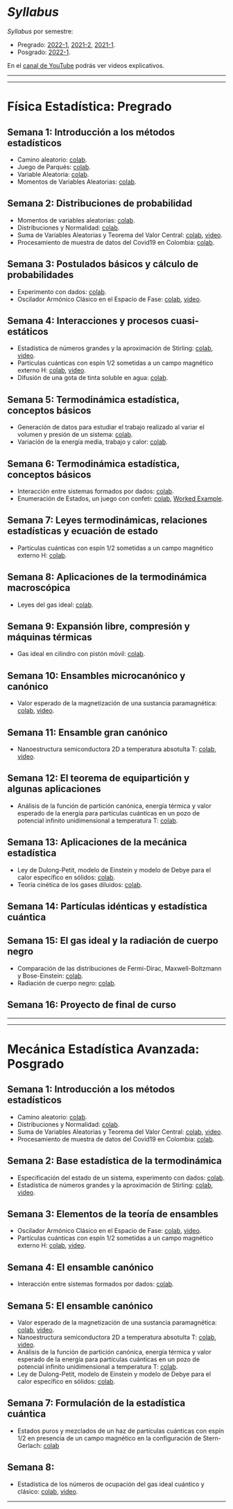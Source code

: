 # *Syllabus*

*Syllabus* por semestre: 
  + Pregrado: [2022-1](https://weekapp.co/#/1qG811ebMG-vYDi3X_3D4Nuh_gsHmX2OBYvXOncvch1s/0), [2021-2](http://weekapp.co/#/1JEstkmNXBMsG8nXCPeKUBhb_Xn0aO9B3Lj6E5vl15SY/0), [2021-1](https://weekapp.co/#/1XOk1eh1BG8-QLBlgyCMYCTp_fbvnhvqCWpXQ8WGV6eE/0).
  + Posgrado: [2022-1](http://weekapp.co/#/1fh3zCDorBNJCBRG2UixJPn9rCzPaFzV_ZJIZF4SA3rw/0).

En el [canal de YouTube](https://www.youtube.com/playlist?list=PLQcmiXk5CJeZAbK1Iw0LnygynpWyNg7_7) podrás ver videos explicativos.

---
---

# Física Estadística: Pregrado
## Semana 1: Introducción a los métodos estadísticos 
+ Camino aleatorio: [colab](https://colab.research.google.com/github/davidalejandromiranda/StatisticalPhysics/blob/master/notebooks/es_CaminoAleatorio.ipynb).
+ Juego de Parqués: [colab](https://colab.research.google.com/github/davidalejandromiranda/StatisticalPhysics/blob/master/notebooks/es_JuegoParques.ipynb).
+ Variable Aleatoria: [colab](https://colab.research.google.com/github/davidalejandromiranda/StatisticalPhysics/blob/master/notebooks/es_VariableAleatoria.ipynb).
+ Momentos de Variables Aleatorias: [colab](https://colab.research.google.com/github/davidalejandromiranda/StatisticalPhysics/blob/master/notebooks/es_MomentoVariablesAleatorias.ipynb).
  
## Semana 2: Distribuciones de probabilidad
+ Momentos de variables aleatorias: [colab](https://colab.research.google.com/github/davidalejandromiranda/StatisticalPhysics/blob/master/notebooks/es_MomentoVariablesAleatorias.ipynb).
+ Distribuciones y Normalidad: [colab](https://colab.research.google.com/github/davidalejandromiranda/StatisticalPhysics/blob/master/notebooks/es_DistribucionesYNormalidad.ipynb).
+ Suma de Variables Aleatorias y Teorema del Valor Central: [colab](https://colab.research.google.com/github/davidalejandromiranda/StatisticalPhysics/blob/master/notebooks/es_SumaVariablesAleatorias.ipynb), [video](https://youtu.be/aEznx6ieqok).
+ Procesamiento de muestra de datos del Covid19 en Colombia: [colab](https://colab.research.google.com/github/davidalejandromiranda/StatisticalPhysics/blob/master/notebooks/es_Muestreo.ipynb).

## Semana 3: Postulados básicos y cálculo de probabilidades
+ Experimento con dados: [colab](https://colab.research.google.com/github/davidalejandromiranda/StatisticalPhysics/blob/master/notebooks/es_DadosExperimento.ipynb).
+ Oscilador Armónico Clásico en el Espacio de Fase: [colab](https://colab.research.google.com/github/davidalejandromiranda/StatisticalPhysics/blob/master/notebooks/es_PenduloSimpleEspacioFase.ipynb), [video](https://youtu.be/BQQGKKNjCfQ).

## Semana 4: Interacciones y procesos cuasi-estáticos
+ Estadística de números grandes y la aproximación de Stirling: [colab](https://colab.research.google.com/github/davidalejandromiranda/StatisticalPhysics/blob/master/notebooks/es_AproximacionStirling.ipynb), [video](https://youtu.be/SZQLFxHGvxs).
+ Partículas cuánticas con espín 1/2 sometidas a un campo magnético externo H: [colab](https://colab.research.google.com/github/davidalejandromiranda/StatisticalPhysics/blob/master/notebooks/es_ParticulasConEspinEnCapoH.ipynb), [video](https://youtu.be/yFWxy3Rlhw0).
+ Difusión de una gota de tinta soluble en agua: [colab](https://colab.research.google.com/github/davidalejandromiranda/StatisticalPhysics/blob/master/notebooks/es_DifusionTintaEnAgua.ipynb).

## Semana 5: Termodinámica estadística, conceptos básicos
+ Generación de datos para estudiar el trabajo realizado al variar el volumen y presión de un sistema: [colab](https://colab.research.google.com/github/davidalejandromiranda/StatisticalPhysics/blob/master/notebooks/es_VariacionPresionVolumenS5.ipynb).
+ Variación de la energía media, trabajo y calor: [colab](https://colab.research.google.com/github/davidalejandromiranda/StatisticalPhysics/blob/master/notebooks/es_GasIdealPresionTemperaturaParticulas.ipynb).

## Semana 6: Termodinámica estadística, conceptos básicos
+ Interacción entre sistemas formados por dados: [colab](https://colab.research.google.com/github/davidalejandromiranda/StatisticalPhysics/blob/master/notebooks/es_InteraccionSistemasDeDados.ipynb).
+ Enumeración de Estados, un juego con confeti: [colab](https://colab.research.google.com/github/davidalejandromiranda/entropy_isolated/blob/master/Simulation.ipynb), [Worked Example](https://drive.google.com/file/d/1TEPpuVCYqyZOpBpt_BgvB9rBpD-NBHVv/view?usp=sharing).

## Semana 7: Leyes termodinámicas, relaciones estadísticas y ecuación de estado
+ Partículas cuánticas con espín 1/2 sometidas a un campo magnético externo H: [colab](https://colab.research.google.com/github/davidalejandromiranda/StatisticalPhysics/blob/master/notebooks/es_ParticulasConEspinEnCapoH_Temperatura.ipynb).

## Semana 8: Aplicaciones de la termodinámica macroscópica
+ Leyes del gas ideal: [colab](https://colab.research.google.com/github/davidalejandromiranda/StatisticalPhysics/blob/master/notebooks/es_GasIdealLeyes.ipynb).

## Semana 9: Expansión libre, compresión y máquinas térmicas
+ Gas ideal en cilindro con pistón móvil: [colab](https://colab.research.google.com/github/davidalejandromiranda/StatisticalPhysics/blob/master/notebooks/es_GasIdealEnCilindroConPiston.ipynb).

## Semana 10: Ensambles microcanónico y canónico
+ Valor esperado de la magnetización de una sustancia paramagnética: [colab](https://colab.research.google.com/github/davidalejandromiranda/StatisticalPhysics/blob/master/notebooks/es_ParticulasConEspinEnCampo_FunParticion.ipynb), [video](https://youtu.be/iJ5rMgt85S4).

## Semana 11: Ensamble gran canónico
+ Nanoestructura semiconductora 2D a temperatura absotulta T: [colab](https://colab.research.google.com/github/davidalejandromiranda/StatisticalPhysics/blob/master/notebooks/es_ElectronEnNanoestructuraTemperatura.ipynb), [video](https://youtu.be/8-38GaFD8C8).

## Semana 12: El teorema de equipartición y algunas aplicaciones
+ Análisis de la función de partición canónica, energía térmica y valor esperado de la energía para partículas cuánticas en un pozo de potencial infinito unidimensional a temperatura T: [colab](https://colab.research.google.com/github/davidalejandromiranda/StatisticalPhysics/blob/master/notebooks/es_ElectronEnNanoestructura_EnergiaTermica.ipynb).

## Semana 13: Aplicaciones de la mecánica estadística

+ Ley de Dulong-Petit, modelo de Einstein y modelo de Debye para el calor específico en sólidos: [colab](https://colab.research.google.com/github/davidalejandromiranda/StatisticalPhysics/blob/master/notebooks/es_CalorEspecificoSolidos.ipynb).
+ Teoría cinética de los gases diluidos: [colab](https://colab.research.google.com/github/davidalejandromiranda/StatisticalPhysics/blob/master/notebooks/es_DistribucionVelocidadesMaxwellBoltzmann.ipynb).

## Semana 14: Partículas idénticas y estadística cuántica

## Semana 15: El gas ideal y la radiación de cuerpo negro

+ Comparación de las distribuciones de Fermi-Dirac, Maxwell-Boltzmann y Bose-Einstein: [colab](https://colab.research.google.com/github/davidalejandromiranda/StatisticalPhysics/blob/master/notebooks/es_DistribucionesFD-MB-BE.ipynb).
+ Radiación de cuerpo negro: [colab](https://colab.research.google.com/github/davidalejandromiranda/StatisticalPhysics/blob/master/notebooks/es_RadiacionCuerpoNegro_PhET.ipynb).

## Semana 16: Proyecto de final de curso

---

--- 

# Mecánica Estadística Avanzada: Posgrado

## Semana 1: Introducción a los métodos estadísticos
+ Camino aleatorio: [colab](https://colab.research.google.com/github/davidalejandromiranda/StatisticalPhysics/blob/master/notebooks/es_CaminoAleatorio.ipynb).
+ Distribuciones y Normalidad: [colab](https://colab.research.google.com/github/davidalejandromiranda/StatisticalPhysics/blob/master/notebooks/es_DistribucionesYNormalidad.ipynb).
+ Suma de Variables Aleatorias y Teorema del Valor Central: [colab](https://colab.research.google.com/github/davidalejandromiranda/StatisticalPhysics/blob/master/notebooks/es_SumaVariablesAleatorias.ipynb), [video](https://youtu.be/aEznx6ieqok).
+ Procesamiento de muestra de datos del Covid19 en Colombia: [colab](https://colab.research.google.com/github/davidalejandromiranda/StatisticalPhysics/blob/master/notebooks/es_Muestreo.ipynb).

## Semana 2: Base estadística de la termodinámica
+ Especificación del estado de un sistema, experimento con dados: [colab](https://colab.research.google.com/github/davidalejandromiranda/StatisticalPhysics/blob/master/notebooks/es_DadosExperimento.ipynb).
+ Estadística de números grandes y la aproximación de Stirling: [colab](https://colab.research.google.com/github/davidalejandromiranda/StatisticalPhysics/blob/master/notebooks/es_AproximacionStirling.ipynb), [video](https://youtu.be/SZQLFxHGvxs).

## Semana 3: Elementos de la teoría de ensambles
+ Oscilador Armónico Clásico en el Espacio de Fase: [colab](https://colab.research.google.com/github/davidalejandromiranda/StatisticalPhysics/blob/master/notebooks/es_PenduloSimpleEspacioFase.ipynb), [video](https://youtu.be/BQQGKKNjCfQ).
+ Partículas cuánticas con espín 1/2 sometidas a un campo magnético externo H: [colab](https://colab.research.google.com/github/davidalejandromiranda/StatisticalPhysics/blob/master/notebooks/es_ParticulasConEspinEnCapoH.ipynb), [video](https://youtu.be/yFWxy3Rlhw0).

## Semana 4: El ensamble canónico
+ Interacción entre sistemas formados por dados: [colab](https://colab.research.google.com/github/davidalejandromiranda/StatisticalPhysics/blob/master/notebooks/es_InteraccionSistemasDeDados.ipynb).

## Semana 5: El ensamble canónico
+ Valor esperado de la magnetización de una sustancia paramagnética: [colab](https://colab.research.google.com/github/davidalejandromiranda/StatisticalPhysics/blob/master/notebooks/es_ParticulasConEspinEnCampo_FunParticion.ipynb), [video](https://youtu.be/iJ5rMgt85S4).
+ Nanoestructura semiconductora 2D a temperatura absotulta T: [colab](https://colab.research.google.com/github/davidalejandromiranda/StatisticalPhysics/blob/master/notebooks/es_ElectronEnNanoestructuraTemperatura.ipynb), [video](https://youtu.be/8-38GaFD8C8).
+ Análisis de la función de partición canónica, energía térmica y valor esperado de la energía para partículas cuánticas en un pozo de potencial infinito unidimensional a temperatura T: [colab](https://colab.research.google.com/github/davidalejandromiranda/StatisticalPhysics/blob/master/notebooks/es_ElectronEnNanoestructura_EnergiaTermica.ipynb).
+ Ley de Dulong-Petit, modelo de Einstein y modelo de Debye para el calor específico en sólidos: [colab](https://colab.research.google.com/github/davidalejandromiranda/StatisticalPhysics/blob/master/notebooks/es_CalorEspecificoSolidos.ipynb).

## Semana 7: Formulación de la estadística cuántica
+ Estados puros y mezclados de un haz de partículas cuánticas con espín 1/2 en presencia de un campo magnético en la configuración de Stern-Gerlach: [colab](https://colab.research.google.com/github/davidalejandromiranda/StatisticalPhysics/blob/master/notebooks/es_SternGerlach_EstadosPurosYMezclados.ipynb)

## Semana 8: 
+ Estadística de los números de ocupación del gas ideal cuántico y clásico: [colab](https://colab.research.google.com/github/davidalejandromiranda/StatisticalPhysics/blob/master/notebooks/es_EstadisticaNumerosOcupacionGasIdeal.ipynb), [video](https://youtu.be/O7GVdSPE0x0).

---